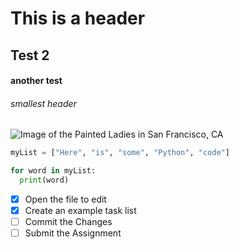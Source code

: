 # This is a header
## Test 2
#### another test

###### smallest header

![Image of the Painted Ladies in San Francisco, CA](https://www.sftravel.com/sites/default/files/styles/hero/public/2022-10/painted-ladies-city-skyline-twilight.jpg.webp?itok=MVU3kPdc)


``` python
myList = ["Here", "is", "some", "Python", "code"]

for word in myList:
  print(word)
```

- [x] Open the file to edit
- [x] Create an example task list
- [ ] Commit the Changes
- [ ] Submit the Assignment
